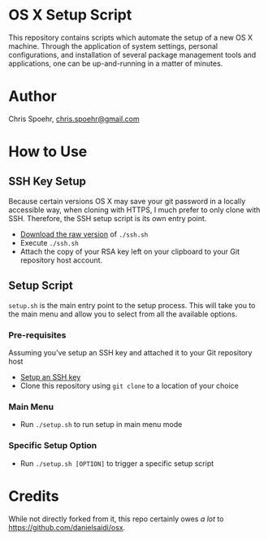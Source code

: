 # OS X Setup Script
This repository contains scripts which automate the setup of a new OS X machine. Through the application of system settings, personal configurations, and installation of several package management tools and applications, one can be up-and-running in a matter of minutes.

# Author
Chris Spoehr, chris.spoehr@gmail.com

# How to Use

## SSH Key Setup
Because certain versions OS X may save your git password in a locally accessible way, when cloning with HTTPS, I much prefer to only clone with SSH. Therefore, the SSH setup script is its own entry point. 

* [Download the raw version](https://raw.githubusercontent.com/WiSparky82/osx-setup/master/ssh.sh) of `./ssh.sh`
* Execute `./ssh.sh`
* Attach the copy of your RSA key left on your clipboard to your Git repository host account.

## Setup Script
`setup.sh` is the main entry point to the setup process. This will take you to the main menu and allow you to select from all the available options.

### Pre-requisites
Assuming you've setup an SSH key and attached it to your Git repository host
* [Setup an SSH key](#ssh-key-setup)
* Clone this repository using `git clone` to a location of your choice

### Main Menu
* Run `./setup.sh` to run setup in main menu mode

### Specific Setup Option
* Run `./setup.sh [OPTION]` to trigger a specific setup script

# Credits
While not directly forked from it, this repo certainly owes *a lot* to https://github.com/danielsaidi/osx.

